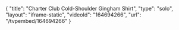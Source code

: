 {
    "title": "Charter Club Cold-Shoulder Gingham Shirt",
    "type": "solo",
    "layout": "iframe-static",
    "videoId": "164694266",
    "url": "\/tvpembed\/164694266"
}
